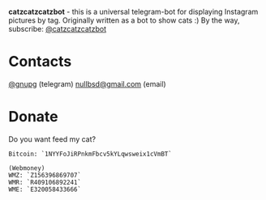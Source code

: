 **catzcatzcatzbot** - this is a universal telegram-bot for displaying Instagram pictures by tag. Originally written as a bot to show cats :)
By the way, subscribe: [@catzcatzcatzbot](https://t.me/catzcatzcatzbot)


# Contacts

[@gnupg](https://t.me/gnupg) (telegram)
nullbsd@gmail.com (email)

# Donate

Do you want feed my cat?

	Bitcoin: `1NYYFoJiRPnkmFbcv5kYLqwsweix1cVmBT`

	(Webmoney)
	WMZ: `Z156396869707`
	WMR: `R409106892241`
	WME: `E320058433666`

